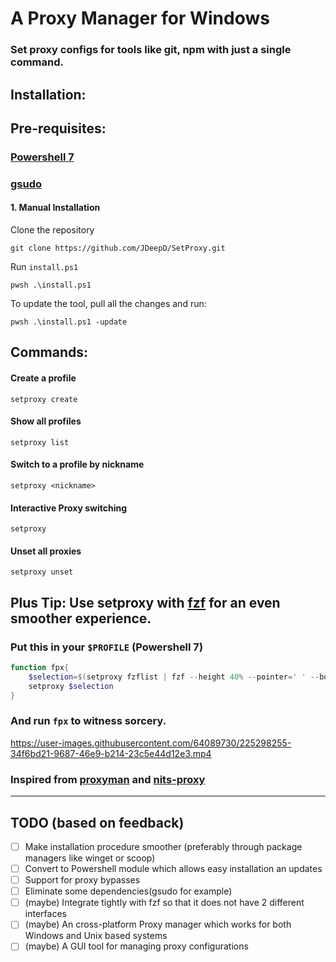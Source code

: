 # A Proxy Manager for Windows

### Set proxy configs for tools like git, npm with just a single command.

## Installation:

## Pre-requisites: 
### [Powershell 7](https://learn.microsoft.com/en-us/powershell/scripting/install/installing-powershell-on-windows?view=powershell-7.3)
### [gsudo](https://github.com/gerardog/gsudo)

#### 1. Manual Installation

Clone the repository
```
git clone https://github.com/JDeepD/SetProxy.git
```

Run `install.ps1`

```
pwsh .\install.ps1
```

To update the tool, pull all the changes and run: 

```
pwsh .\install.ps1 -update
```


## Commands:

#### Create a profile
```
setproxy create
```
#### Show all profiles 
```
setproxy list
```
#### Switch to a profile by nickname 
```
setproxy <nickname>
```
#### Interactive Proxy switching 
```
setproxy
```
#### Unset all proxies
```
setproxy unset
```

## Plus Tip: Use setproxy with [fzf](https://github.com/junegunn/fzf) for an even smoother experience.

### Put this in your `$PROFILE` (Powershell 7)

```ps1
function fpx{
    $selection=$(setproxy fzflist | fzf --height 40% --pointer=' ' --border --info=inline --prompt='▶ ' --color=fg+:#FFFFFF,bg+:#FF0000,gutter:-1 --exact) -split '\s+' | Select-Object -First 1;
    setproxy $selection
}
```

### And run `fpx` to witness sorcery.

https://user-images.githubusercontent.com/64089730/225298255-34f6bd21-9687-46e9-b214-23c5e44d12e3.mp4

### Inspired from [proxyman](https://github.com/himanshub16/ProxyMan) and [nits-proxy](https://github.com/resyfer/nits_proxy)

---

## TODO (based on feedback)
- [ ] Make installation procedure smoother (preferably through package managers like winget or scoop)
- [ ] Convert to Powershell module which allows easy installation an updates
- [ ] Support for proxy bypasses
- [ ] Eliminate some dependencies(gsudo for example)
- [ ] (maybe) Integrate tightly with fzf so that it does not have 2 different interfaces
- [ ] (maybe) An cross-platform Proxy manager which works for both Windows and Unix based systems
- [ ] (maybe) A GUI tool for managing proxy configurations
